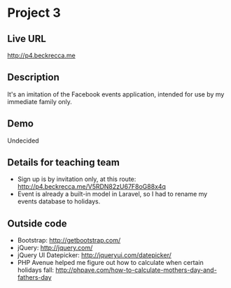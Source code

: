 # Project 3

## Live URL
<http://p4.beckrecca.me>

## Description
It's an imitation of the Facebook events application, intended for use by my immediate family only.

## Demo
Undecided

## Details for teaching team
* Sign up is by invitation only, at this route: http://p4.beckrecca.me/V5RDN82zU67F8oG88x4q
* Event is already a built-in model in Laravel, so I had to rename my events database to
holidays.

## Outside code
* Bootstrap: http://getbootstrap.com/
* jQuery: http://jquery.com/
* jQuery UI Datepicker: http://jqueryui.com/datepicker/
* PHP Avenue helped me figure out how to calculate when certain holidays fall: http://phpave.com/how-to-calculate-mothers-day-and-fathers-day
